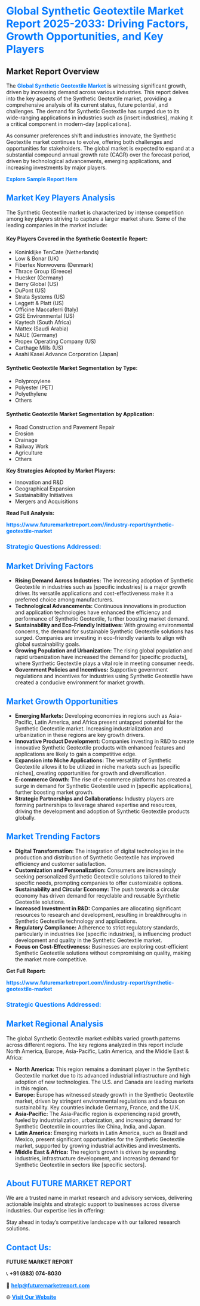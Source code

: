 <h1 style="color: #007BFF;">Global Synthetic Geotextile Market Report 2025-2033: Driving Factors, Growth Opportunities, and Key Players</h1>

<section id="overview">
<h2>Market Report Overview</h2>
<p>The <a href="https://www.futuremarketreport.com//industry-report/synthetic-geotextile-market" style="color: #007BFF; text-decoration: none;"><strong>Global Synthetic Geotextile Market</strong></a> is witnessing significant growth, driven by increasing demand across various industries. This report delves into the key aspects of the Synthetic Geotextile market, providing a comprehensive analysis of its current status, future potential, and challenges. The demand for Synthetic Geotextile has surged due to its wide-ranging applications in industries such as [insert industries], making it a critical component in modern-day [applications].</p>
<p>As consumer preferences shift and industries innovate, the Synthetic Geotextile market continues to evolve, offering both challenges and opportunities for stakeholders. The global market is expected to expand at a substantial compound annual growth rate (CAGR) over the forecast period, driven by technological advancements, emerging applications, and increasing investments by major players.</p>
</section>

<section id="overview">
<p><a href="https://www.futuremarketreport.com//request-sample/reportId=54068" style="color: #007BFF; text-decoration: none;"><strong>Explore Sample Report Here</strong></a></p>
</section>

<section id="key-players">
<h2 style="color: #007BFF;">Market Key Players Analysis</h2>
<p>The Synthetic Geotextile market is characterized by intense competition among key players striving to capture a larger market share. Some of the leading companies in the market include:</p>
<h4>Key Players Covered in the Synthetic Geotextile Report:</h4>
<ul><li>Koninklijke TenCate (Netherlands)</li><li>Low &amp; Bonar (UK)</li><li>Fibertex Nonwovens (Denmark)</li><li>Thrace Group (Greece)</li><li>Huesker (Germany)</li><li>Berry Global (US)</li><li>DuPont (US)</li><li>Strata Systems (US)</li><li>Leggett &amp; Platt (US)</li><li>Officine Maccaferri (Italy)</li><li>GSE Environmental (US)</li><li>Kaytech (South Africa)</li><li>Mattex (Saudi Arabia)</li><li>NAUE (Germany)</li><li>Propex Operating Company (US)</li><li>Carthage Mills (US)</li><li>Asahi Kasei Advance Corporation (Japan)</li></ul>
<h4>Synthetic Geotextile Market Segmentation by Type:</h4>
<ul><li>Polypropylene</li><li>Polyester (PET)</li><li>Polyethylene</li><li>Others</li></ul>

<h4>Synthetic Geotextile Market Segmentation by Application:</h4>
<ul><li>Road Construction and Pavement Repair</li><li>Erosion</li><li>Drainage</li><li>Railway Work</li><li>Agriculture</li><li>Others</li></ul>
<p><strong>Key Strategies Adopted by Market Players:</strong></p>
<ul>
<li>Innovation and R&D</li>
<li>Geographical Expansion</li>
<li>Sustainability Initiatives</li>
<li>Mergers and Acquisitions</li>
</ul>
</section>

<section>
<p><strong>Read Full Analysis: </strong></p><a href="https://www.futuremarketreport.com//industry-report/synthetic-geotextile-market" style="color: #007BFF; text-decoration: none;"><strong>https://www.futuremarketreport.com//industry-report/synthetic-geotextile-market</strong></a>
<h3 style="color: #007BFF;">Strategic Questions Addressed:</h3>
</section>

<section id="driving-factors">
<h2 style="color: #007BFF;">Market Driving Factors</h2>
<ul>
<li><strong>Rising Demand Across Industries:</strong> The increasing adoption of Synthetic Geotextile in industries such as [specific industries] is a major growth driver. Its versatile applications and cost-effectiveness make it a preferred choice among manufacturers.</li>
<li><strong>Technological Advancements:</strong> Continuous innovations in production and application technologies have enhanced the efficiency and performance of Synthetic Geotextile, further boosting market demand.</li>
<li><strong>Sustainability and Eco-Friendly Initiatives:</strong> With growing environmental concerns, the demand for sustainable Synthetic Geotextile solutions has surged. Companies are investing in eco-friendly variants to align with global sustainability goals.</li>
<li><strong>Growing Population and Urbanization:</strong> The rising global population and rapid urbanization have increased the demand for [specific products], where Synthetic Geotextile plays a vital role in meeting consumer needs.</li>
<li><strong>Government Policies and Incentives:</strong> Supportive government regulations and incentives for industries using Synthetic Geotextile have created a conducive environment for market growth.</li>
</ul>
</section>

<section id="growth-opportunities">
<h2 style="color: #007BFF;">Market Growth Opportunities</h2>
<ul>
<li><strong>Emerging Markets:</strong> Developing economies in regions such as Asia-Pacific, Latin America, and Africa present untapped potential for the Synthetic Geotextile market. Increasing industrialization and urbanization in these regions are key growth drivers.</li>
<li><strong>Innovative Product Development:</strong> Companies investing in R&D to create innovative Synthetic Geotextile products with enhanced features and applications are likely to gain a competitive edge.</li>
<li><strong>Expansion into Niche Applications:</strong> The versatility of Synthetic Geotextile allows it to be utilized in niche markets such as [specific niches], creating opportunities for growth and diversification.</li>
<li><strong>E-commerce Growth:</strong> The rise of e-commerce platforms has created a surge in demand for Synthetic Geotextile used in [specific applications], further boosting market growth.</li>
<li><strong>Strategic Partnerships and Collaborations:</strong> Industry players are forming partnerships to leverage shared expertise and resources, driving the development and adoption of Synthetic Geotextile products globally.</li>
</ul>
</section>

<section id="trending-factors">
<h2 style="color: #007BFF;">Market Trending Factors</h2>
<ul>
<li><strong>Digital Transformation:</strong> The integration of digital technologies in the production and distribution of Synthetic Geotextile has improved efficiency and customer satisfaction.</li>
<li><strong>Customization and Personalization:</strong> Consumers are increasingly seeking personalized Synthetic Geotextile solutions tailored to their specific needs, prompting companies to offer customizable options.</li>
<li><strong>Sustainability and Circular Economy:</strong> The push towards a circular economy has driven demand for recyclable and reusable Synthetic Geotextile solutions.</li>
<li><strong>Increased Investment in R&D:</strong> Companies are allocating significant resources to research and development, resulting in breakthroughs in Synthetic Geotextile technology and applications.</li>
<li><strong>Regulatory Compliance:</strong> Adherence to strict regulatory standards, particularly in industries like [specific industries], is influencing product development and quality in the Synthetic Geotextile market.</li>
<li><strong>Focus on Cost-Effectiveness:</strong> Businesses are exploring cost-efficient Synthetic Geotextile solutions without compromising on quality, making the market more competitive.</li>
</ul>
</section>

<section>
<p><strong>Get Full Report: </strong></p><a href="https://www.futuremarketreport.com//industry-report/synthetic-geotextile-market" style="color: #007BFF; text-decoration: none;"><strong>https://www.futuremarketreport.com//industry-report/synthetic-geotextile-market</strong></a>
<h3 style="color: #007BFF;">Strategic Questions Addressed:</h3>
</section>


<section id="regional-analysis">
<h2 style="color: #007BFF;">Market Regional Analysis</h2>
<p>The global Synthetic Geotextile market exhibits varied growth patterns across different regions. The key regions analyzed in this report include North America, Europe, Asia-Pacific, Latin America, and the Middle East & Africa:</p>
<ul>
<li><strong>North America:</strong> This region remains a dominant player in the Synthetic Geotextile market due to its advanced industrial infrastructure and high adoption of new technologies. The U.S. and Canada are leading markets in this region.</li>
<li><strong>Europe:</strong> Europe has witnessed steady growth in the Synthetic Geotextile market, driven by stringent environmental regulations and a focus on sustainability. Key countries include Germany, France, and the U.K.</li>
<li><strong>Asia-Pacific:</strong> The Asia-Pacific region is experiencing rapid growth, fueled by industrialization, urbanization, and increasing demand for Synthetic Geotextile in countries like China, India, and Japan.</li>
<li><strong>Latin America:</strong> Emerging markets in Latin America, such as Brazil and Mexico, present significant opportunities for the Synthetic Geotextile market, supported by growing industrial activities and investments.</li>
<li><strong>Middle East & Africa:</strong> The region’s growth is driven by expanding industries, infrastructure development, and increasing demand for Synthetic Geotextile in sectors like [specific sectors].</li>
</ul>
</section>

<footer>
<h2 style="color: #007BFF;">About FUTURE MARKET REPORT</h2>
<p>We are a trusted name in market research and advisory services, delivering actionable insights and strategic support to businesses across diverse industries. Our expertise lies in offering:</p>

<p>Stay ahead in today’s competitive landscape with our tailored research solutions.</p>

<h2 style="color: #007BFF;">Contact Us:</h2>
<p><strong>FUTURE MARKET REPORT</strong></p>
<p>📞 <strong>+91 (883) 074-8030</strong></p>
<p>📧 <strong><a href="mailto:help@futuremarketreport.com" style="color: #007BFF;">help@futuremarketreport.com</a></strong></p>
<p>🌐 <strong><a href="https://www.futuremarketreport.com/" style="color: #007BFF;">Visit Our Website</a></strong></p>
</footer>